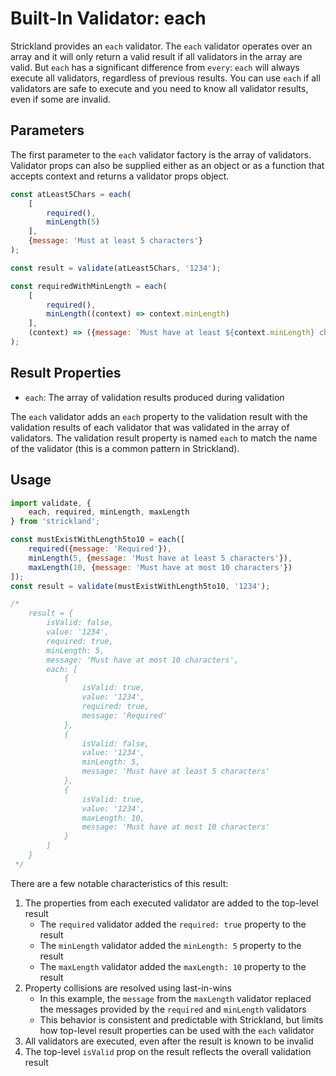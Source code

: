 # Built-In Validator: each

Strickland provides an `each` validator. The `each` validator operates over an array and it will only return a valid result if all validators in the array are valid. But `each` has a significant difference from `every`: `each` will always execute all validators, regardless of previous results. You can use `each` if all validators are safe to execute and you need to know all validator results, even if some are invalid.

## Parameters

The first parameter to the `each` validator factory is the array of validators. Validator props can also be supplied either as an object or as a function that accepts context and returns a validator props object.

``` jsx
const atLeast5Chars = each(
    [
        required(),
        minLength(5)
    ],
    {message: 'Must at least 5 characters'}
);

const result = validate(atLeast5Chars, '1234');

const requiredWithMinLength = each(
    [
        required(),
        minLength((context) => context.minLength)
    ],
    (context) => ({message: `Must have at least ${context.minLength} characters`})
);
```

## Result Properties

* `each`: The array of validation results produced during validation

The `each` validator adds an `each` property to the validation result with the validation results of each validator that was validated in the array of validators. The validation result property is named `each` to match the name of the validator (this is a common pattern in Strickland).

## Usage

``` jsx
import validate, {
    each, required, minLength, maxLength
} from 'strickland';

const mustExistWithLength5to10 = each([
    required({message: 'Required'}),
    minLength(5, {message: 'Must have at least 5 characters'}),
    maxLength(10, {message: 'Must have at most 10 characters'})
]);
const result = validate(mustExistWithLength5to10, '1234');

/*
    result = {
        isValid: false,
        value: '1234',
        required: true,
        minLength: 5,
        message: 'Must have at most 10 characters',
        each: [
            {
                isValid: true,
                value: '1234',
                required: true,
                message: 'Required'
            },
            {
                isValid: false,
                value: '1234',
                minLength: 5,
                message: 'Must have at least 5 characters'
            },
            {
                isValid: true,
                value: '1234',
                maxLength: 10,
                message: 'Must have at most 10 characters'
            }
        ]
    }
 */
```

There are a few notable characteristics of this result:

1. The properties from each executed validator are added to the top-level result
    * The `required` validator added the `required: true` property to the result
    * The `minLength` validator added the `minLength: 5` property to the result
    * The `maxLength` validator added the `maxLength: 10` property to the result
1. Property collisions are resolved using last-in-wins
    * In this example, the `message` from the `maxLength` validator replaced the messages provided by the `required` and `minLength` validators
    * This behavior is consistent and predictable with Strickland, but limits how top-level result properties can be used with the `each` validator
1. All validators are executed, even after the result is known to be invalid
1. The top-level `isValid` prop on the result reflects the overall validation result
